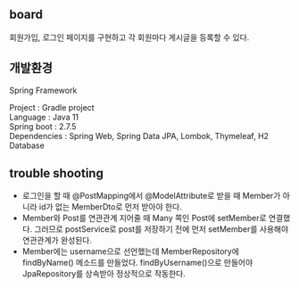 ## board  

회원가입, 로그인 페이지를 구현하고 각 회원마다 게시글을 등록할 수 있다.

## 개발환경 

Spring Framework   

Project : Gradle project  
Language : Java 11                
Spring boot : 2.7.5     
Dependencies : Spring Web, Spring Data JPA, Lombok, Thymeleaf, H2 Database 

## trouble shooting

* 로그인을 할 때 @PostMapping에서 @ModelAttribute로 받을 때 Member가 아니라 id가 없는 MemberDto로 먼저 받아야 한다.  
* Member와 Post를 연관관계 지어줄 때 Many 쪽인 Post에 setMember로 연결했다. 그러므로 postService로 post를 저장하기 전에 먼저 setMember를 사용해야 연관관계가 완성된다. 
* Member에는 username으로 선언했는데 MemberRepository에 findByName() 메소드를 만들었다. findByUsername()으로 만들어야 JpaRepository를 상속받아 정상적으로 작동한다.

